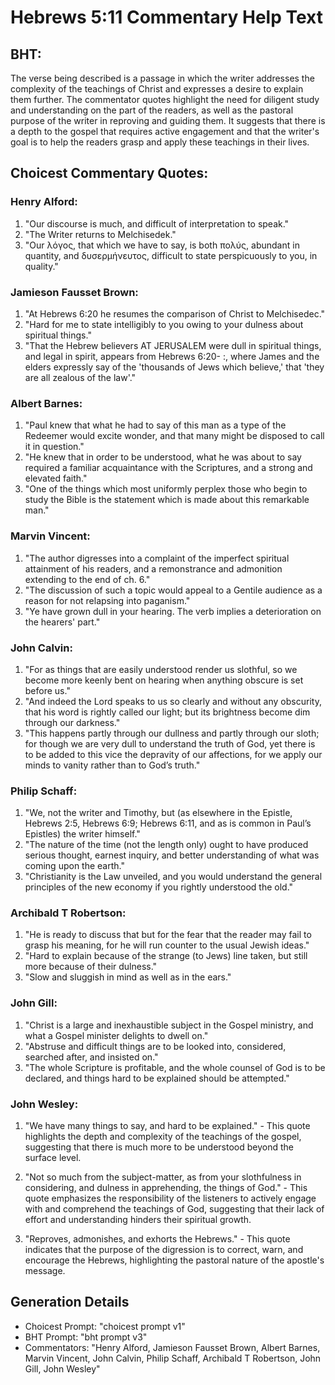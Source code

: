 # Hebrews 5:11 Commentary Help Text

## BHT:
The verse being described is a passage in which the writer addresses the complexity of the teachings of Christ and expresses a desire to explain them further. The commentator quotes highlight the need for diligent study and understanding on the part of the readers, as well as the pastoral purpose of the writer in reproving and guiding them. It suggests that there is a depth to the gospel that requires active engagement and that the writer's goal is to help the readers grasp and apply these teachings in their lives.

## Choicest Commentary Quotes:
### Henry Alford:
1. "Our discourse is much, and difficult of interpretation to speak." 
2. "The Writer returns to Melchisedek." 
3. "Our λόγος, that which we have to say, is both πολύς, abundant in quantity, and δυσερμήνευτος, difficult to state perspicuously to you, in quality."

### Jamieson Fausset Brown:
1. "At Hebrews 6:20 he resumes the comparison of Christ to Melchisedec."
2. "Hard for me to state intelligibly to you owing to your dulness about spiritual things."
3. "That the Hebrew believers AT JERUSALEM were dull in spiritual things, and legal in spirit, appears from Hebrews 6:20- :, where James and the elders expressly say of the 'thousands of Jews which believe,' that 'they are all zealous of the law'."

### Albert Barnes:
1. "Paul knew that what he had to say of this man as a type of the Redeemer would excite wonder, and that many might be disposed to call it in question."
2. "He knew that in order to be understood, what he was about to say required a familiar acquaintance with the Scriptures, and a strong and elevated faith."
3. "One of the things which most uniformly perplex those who begin to study the Bible is the statement which is made about this remarkable man."

### Marvin Vincent:
1. "The author digresses into a complaint of the imperfect spiritual attainment of his readers, and a remonstrance and admonition extending to the end of ch. 6."
2. "The discussion of such a topic would appeal to a Gentile audience as a reason for not relapsing into paganism."
3. "Ye have grown dull in your hearing. The verb implies a deterioration on the hearers' part."

### John Calvin:
1. "For as things that are easily understood render us slothful, so we become more keenly bent on hearing when anything obscure is set before us."
2. "And indeed the Lord speaks to us so clearly and without any obscurity, that his word is rightly called our light; but its brightness become dim through our darkness."
3. "This happens partly through our dullness and partly through our sloth; for though we are very dull to understand the truth of God, yet there is to be added to this vice the depravity of our affections, for we apply our minds to vanity rather than to God’s truth."

### Philip Schaff:
1. "We, not the writer and Timothy, but (as elsewhere in the Epistle, Hebrews 2:5, Hebrews 6:9; Hebrews 6:11, and as is common in Paul’s Epistles) the writer himself."
2. "The nature of the time (not the length only) ought to have produced serious thought, earnest inquiry, and better understanding of what was coming upon the earth."
3. "Christianity is the Law unveiled, and you would understand the general principles of the new economy if you rightly understood the old."

### Archibald T Robertson:
1. "He is ready to discuss that but for the fear that the reader may fail to grasp his meaning, for he will run counter to the usual Jewish ideas." 
2. "Hard to explain because of the strange (to Jews) line taken, but still more because of their dulness." 
3. "Slow and sluggish in mind as well as in the ears."

### John Gill:
1. "Christ is a large and inexhaustible subject in the Gospel ministry, and what a Gospel minister delights to dwell on."
2. "Abstruse and difficult things are to be looked into, considered, searched after, and insisted on."
3. "The whole Scripture is profitable, and the whole counsel of God is to be declared, and things hard to be explained should be attempted."

### John Wesley:
1. "We have many things to say, and hard to be explained." - This quote highlights the depth and complexity of the teachings of the gospel, suggesting that there is much more to be understood beyond the surface level.

2. "Not so much from the subject-matter, as from your slothfulness in considering, and dulness in apprehending, the things of God." - This quote emphasizes the responsibility of the listeners to actively engage with and comprehend the teachings of God, suggesting that their lack of effort and understanding hinders their spiritual growth.

3. "Reproves, admonishes, and exhorts the Hebrews." - This quote indicates that the purpose of the digression is to correct, warn, and encourage the Hebrews, highlighting the pastoral nature of the apostle's message.


## Generation Details
- Choicest Prompt: "choicest prompt v1"
- BHT Prompt: "bht prompt v3"
- Commentators: "Henry Alford, Jamieson Fausset Brown, Albert Barnes, Marvin Vincent, John Calvin, Philip Schaff, Archibald T Robertson, John Gill, John Wesley"

